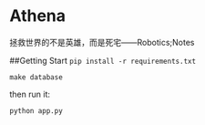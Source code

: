 Athena
======

拯救世界的不是英雄，而是死宅——Robotics;Notes

##Getting Start
``pip install -r requirements.txt``

``make database``

then run it:

``python app.py``
